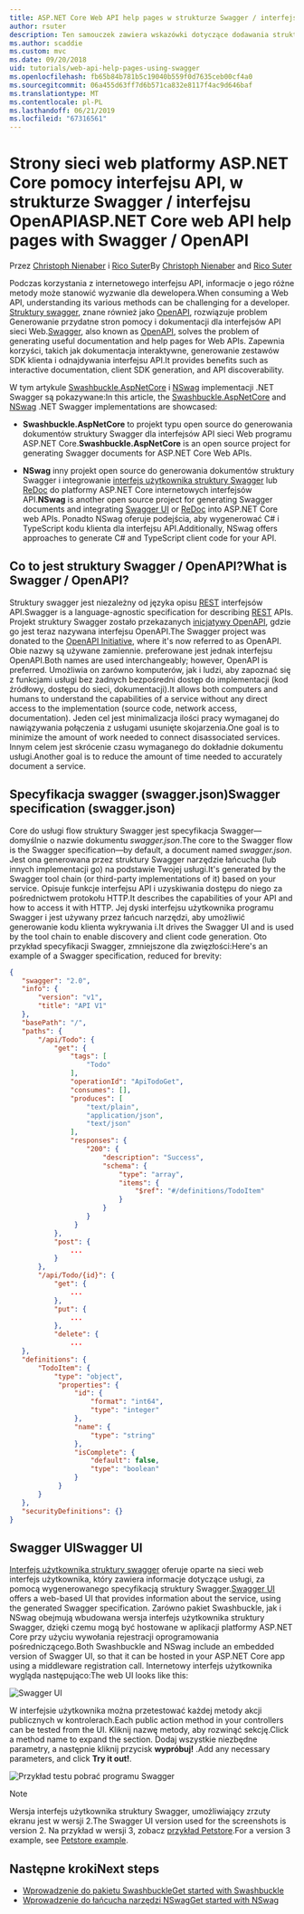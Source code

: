 ```yaml
---
title: ASP.NET Core Web API help pages w strukturze Swagger / interfejsu OpenAPI
author: rsuter
description: Ten samouczek zawiera wskazówki dotyczące dodawania struktury Swagger, aby generować dokumentację i strony dla aplikacji interfejsu API sieci Web pomocy.
ms.author: scaddie
ms.custom: mvc
ms.date: 09/20/2018
uid: tutorials/web-api-help-pages-using-swagger
ms.openlocfilehash: fb65b84b781b5c19040b559f0d7635ceb00cf4a0
ms.sourcegitcommit: 06a455d63ff7d6b571ca832e8117f4ac9d646baf
ms.translationtype: MT
ms.contentlocale: pl-PL
ms.lasthandoff: 06/21/2019
ms.locfileid: "67316561"
---
```

# <a name="aspnet-core-web-api-help-pages-with-swagger--openapi"></a><span data-ttu-id="3f6a5-103">Strony sieci web platformy ASP.NET Core pomocy interfejsu API, w strukturze Swagger / interfejsu OpenAPI</span><span class="sxs-lookup"><span data-stu-id="3f6a5-103">ASP.NET Core web API help pages with Swagger / OpenAPI</span></span>

<span data-ttu-id="3f6a5-104">Przez [Christoph Nienaber](https://twitter.com/zuckerthoben) i [Rico Suter](http://rsuter.com)</span><span class="sxs-lookup"><span data-stu-id="3f6a5-104">By [Christoph Nienaber](https://twitter.com/zuckerthoben) and [Rico Suter](http://rsuter.com)</span></span>

<span data-ttu-id="3f6a5-105">Podczas korzystania z internetowego interfejsu API, informacje o jego różne metody może stanowić wyzwanie dla dewelopera.</span><span class="sxs-lookup"><span data-stu-id="3f6a5-105">When consuming a Web API, understanding its various methods can be challenging for a developer.</span></span> <span data-ttu-id="3f6a5-106">[Struktury swagger](https://swagger.io/), znane również jako [OpenAPI](https://www.openapis.org/), rozwiązuje problem Generowanie przydatne stron pomocy i dokumentacji dla interfejsów API sieci Web.</span><span class="sxs-lookup"><span data-stu-id="3f6a5-106">[Swagger](https://swagger.io/), also known as [OpenAPI](https://www.openapis.org/), solves the problem of generating useful documentation and help pages for Web APIs.</span></span> <span data-ttu-id="3f6a5-107">Zapewnia korzyści, takich jak dokumentacja interaktywne, generowanie zestawów SDK klienta i odnajdywania interfejsu API.</span><span class="sxs-lookup"><span data-stu-id="3f6a5-107">It provides benefits such as interactive documentation, client SDK generation, and API discoverability.</span></span>

<span data-ttu-id="3f6a5-108">W tym artykule [Swashbuckle.AspNetCore](https://github.com/domaindrivendev/Swashbuckle.AspNetCore) i [NSwag](https://github.com/RicoSuter/NSwag) implementacji .NET Swagger są pokazywane:</span><span class="sxs-lookup"><span data-stu-id="3f6a5-108">In this article, the [Swashbuckle.AspNetCore](https://github.com/domaindrivendev/Swashbuckle.AspNetCore) and [NSwag](https://github.com/RicoSuter/NSwag) .NET Swagger implementations are showcased:</span></span>

* <span data-ttu-id="3f6a5-109">**Swashbuckle.AspNetCore** to projekt typu open source do generowania dokumentów struktury Swagger dla interfejsów API sieci Web programu ASP.NET Core.</span><span class="sxs-lookup"><span data-stu-id="3f6a5-109">**Swashbuckle.AspNetCore** is an open source project for generating Swagger documents for ASP.NET Core Web APIs.</span></span>

* <span data-ttu-id="3f6a5-110">**NSwag** inny projekt open source do generowania dokumentów struktury Swagger i integrowanie [interfejs użytkownika struktury Swagger](https://swagger.io/swagger-ui/) lub [ReDoc](https://github.com/Rebilly/ReDoc) do platformy ASP.NET Core internetowych interfejsów API.</span><span class="sxs-lookup"><span data-stu-id="3f6a5-110">**NSwag** is another open source project for generating Swagger documents and integrating [Swagger UI](https://swagger.io/swagger-ui/) or [ReDoc](https://github.com/Rebilly/ReDoc) into ASP.NET Core web APIs.</span></span> <span data-ttu-id="3f6a5-111">Ponadto NSwag oferuje podejścia, aby wygenerować C# i TypeScript kodu klienta dla interfejsu API.</span><span class="sxs-lookup"><span data-stu-id="3f6a5-111">Additionally, NSwag offers approaches to generate C# and TypeScript client code for your API.</span></span>

## <a name="what-is-swagger--openapi"></a><span data-ttu-id="3f6a5-112">Co to jest struktury Swagger / OpenAPI?</span><span class="sxs-lookup"><span data-stu-id="3f6a5-112">What is Swagger / OpenAPI?</span></span>

<span data-ttu-id="3f6a5-113">Struktury swagger jest niezależny od języka opisu [REST](https://en.wikipedia.org/wiki/Representational_state_transfer) interfejsów API.</span><span class="sxs-lookup"><span data-stu-id="3f6a5-113">Swagger is a language-agnostic specification for describing [REST](https://en.wikipedia.org/wiki/Representational_state_transfer) APIs.</span></span> <span data-ttu-id="3f6a5-114">Projekt struktury Swagger zostało przekazanych [inicjatywy OpenAPI](https://www.openapis.org/), gdzie go jest teraz nazywana interfejsu OpenAPI.</span><span class="sxs-lookup"><span data-stu-id="3f6a5-114">The Swagger project was donated to the [OpenAPI Initiative](https://www.openapis.org/), where it's now referred to as OpenAPI.</span></span> <span data-ttu-id="3f6a5-115">Obie nazwy są używane zamiennie. preferowane jest jednak interfejsu OpenAPI.</span><span class="sxs-lookup"><span data-stu-id="3f6a5-115">Both names are used interchangeably; however, OpenAPI is preferred.</span></span> <span data-ttu-id="3f6a5-116">Umożliwia on zarówno komputerów, jak i ludzi, aby zapoznać się z funkcjami usługi bez żadnych bezpośredni dostęp do implementacji (kod źródłowy, dostępu do sieci, dokumentacji).</span><span class="sxs-lookup"><span data-stu-id="3f6a5-116">It allows both computers and humans to understand the capabilities of a service without any direct access to the implementation (source code, network access, documentation).</span></span> <span data-ttu-id="3f6a5-117">Jeden cel jest minimalizacja ilości pracy wymaganej do nawiązywania połączenia z usługami usunięte skojarzenia.</span><span class="sxs-lookup"><span data-stu-id="3f6a5-117">One goal is to minimize the amount of work needed to connect disassociated services.</span></span> <span data-ttu-id="3f6a5-118">Innym celem jest skrócenie czasu wymaganego do dokładnie dokumentu usługi.</span><span class="sxs-lookup"><span data-stu-id="3f6a5-118">Another goal is to reduce the amount of time needed to accurately document a service.</span></span>

## <a name="swagger-specification-swaggerjson"></a><span data-ttu-id="3f6a5-119">Specyfikacja swagger (swagger.json)</span><span class="sxs-lookup"><span data-stu-id="3f6a5-119">Swagger specification (swagger.json)</span></span>

<span data-ttu-id="3f6a5-120">Core do usługi flow struktury Swagger jest specyfikacja Swagger&mdash;domyślnie o nazwie dokumentu *swagger.json*.</span><span class="sxs-lookup"><span data-stu-id="3f6a5-120">The core to the Swagger flow is the Swagger specification&mdash;by default, a document named *swagger.json*.</span></span> <span data-ttu-id="3f6a5-121">Jest ona generowana przez struktury Swagger narzędzie łańcucha (lub innych implementacji go) na podstawie Twojej usługi.</span><span class="sxs-lookup"><span data-stu-id="3f6a5-121">It's generated by the Swagger tool chain (or third-party implementations of it) based on your service.</span></span> <span data-ttu-id="3f6a5-122">Opisuje funkcje interfejsu API i uzyskiwania dostępu do niego za pośrednictwem protokołu HTTP.</span><span class="sxs-lookup"><span data-stu-id="3f6a5-122">It describes the capabilities of your API and how to access it with HTTP.</span></span> <span data-ttu-id="3f6a5-123">Jej dyski interfejsu użytkownika programu Swagger i jest używany przez łańcuch narzędzi, aby umożliwić generowanie kodu klienta wykrywania i.</span><span class="sxs-lookup"><span data-stu-id="3f6a5-123">It drives the Swagger UI and is used by the tool chain to enable discovery and client code generation.</span></span> <span data-ttu-id="3f6a5-124">Oto przykład specyfikacji Swagger, zmniejszone dla zwięzłości:</span><span class="sxs-lookup"><span data-stu-id="3f6a5-124">Here's an example of a Swagger specification, reduced for brevity:</span></span>

```json
{
   "swagger": "2.0",
   "info": {
       "version": "v1",
       "title": "API V1"
   },
   "basePath": "/",
   "paths": {
       "/api/Todo": {
           "get": {
               "tags": [
                   "Todo"
               ],
               "operationId": "ApiTodoGet",
               "consumes": [],
               "produces": [
                   "text/plain",
                   "application/json",
                   "text/json"
               ],
               "responses": {
                   "200": {
                       "description": "Success",
                       "schema": {
                           "type": "array",
                           "items": {
                               "$ref": "#/definitions/TodoItem"
                           }
                       }
                   }
                }
           },
           "post": {
               ...
           }
       },
       "/api/Todo/{id}": {
           "get": {
               ...
           },
           "put": {
               ...
           },
           "delete": {
               ...
   },
   "definitions": {
       "TodoItem": {
           "type": "object",
            "properties": {
                "id": {
                    "format": "int64",
                    "type": "integer"
                },
                "name": {
                    "type": "string"
                },
                "isComplete": {
                    "default": false,
                    "type": "boolean"
                }
            }
       }
   },
   "securityDefinitions": {}
}
```

## <a name="swagger-ui"></a><span data-ttu-id="3f6a5-125">Swagger UI</span><span class="sxs-lookup"><span data-stu-id="3f6a5-125">Swagger UI</span></span>

<span data-ttu-id="3f6a5-126">[Interfejs użytkownika struktury swagger](https://swagger.io/swagger-ui/) oferuje oparte na sieci web interfejs użytkownika, który zawiera informacje dotyczące usługi, za pomocą wygenerowanego specyfikacją struktury Swagger.</span><span class="sxs-lookup"><span data-stu-id="3f6a5-126">[Swagger UI](https://swagger.io/swagger-ui/) offers a web-based UI that provides information about the service, using the generated Swagger specification.</span></span> <span data-ttu-id="3f6a5-127">Zarówno pakiet Swashbuckle, jak i NSwag obejmują wbudowana wersja interfejs użytkownika struktury Swagger, dzięki czemu mogą być hostowane w aplikacji platformy ASP.NET Core przy użyciu wywołania rejestracji oprogramowania pośredniczącego.</span><span class="sxs-lookup"><span data-stu-id="3f6a5-127">Both Swashbuckle and NSwag include an embedded version of Swagger UI, so that it can be hosted in your ASP.NET Core app using a middleware registration call.</span></span> <span data-ttu-id="3f6a5-128">Internetowy interfejs użytkownika wygląda następująco:</span><span class="sxs-lookup"><span data-stu-id="3f6a5-128">The web UI looks like this:</span></span>

![Swagger UI](web-api-help-pages-using-swagger/_static/swagger-ui.png)

<span data-ttu-id="3f6a5-130">W interfejsie użytkownika można przetestować każdej metody akcji publicznych w kontrolerach.</span><span class="sxs-lookup"><span data-stu-id="3f6a5-130">Each public action method in your controllers can be tested from the UI.</span></span> <span data-ttu-id="3f6a5-131">Kliknij nazwę metody, aby rozwinąć sekcję.</span><span class="sxs-lookup"><span data-stu-id="3f6a5-131">Click a method name to expand the section.</span></span> <span data-ttu-id="3f6a5-132">Dodaj wszystkie niezbędne parametry, a następnie kliknij przycisk **wypróbuj!** .</span><span class="sxs-lookup"><span data-stu-id="3f6a5-132">Add any necessary parameters, and click **Try it out!**.</span></span>

![Przykład testu pobrać programu Swagger](web-api-help-pages-using-swagger/_static/get-try-it-out.png)

> [!NOTE]
> <span data-ttu-id="3f6a5-134">Wersja interfejs użytkownika struktury Swagger, umożliwiający zrzuty ekranu jest w wersji 2.</span><span class="sxs-lookup"><span data-stu-id="3f6a5-134">The Swagger UI version used for the screenshots is version 2.</span></span> <span data-ttu-id="3f6a5-135">Na przykład w wersji 3, zobacz [przykład Petstore](http://petstore.swagger.io/).</span><span class="sxs-lookup"><span data-stu-id="3f6a5-135">For a version 3 example, see [Petstore example](http://petstore.swagger.io/).</span></span>

## <a name="next-steps"></a><span data-ttu-id="3f6a5-136">Następne kroki</span><span class="sxs-lookup"><span data-stu-id="3f6a5-136">Next steps</span></span>

* [<span data-ttu-id="3f6a5-137">Wprowadzenie do pakietu Swashbuckle</span><span class="sxs-lookup"><span data-stu-id="3f6a5-137">Get started with Swashbuckle</span></span>](xref:tutorials/get-started-with-swashbuckle)
* [<span data-ttu-id="3f6a5-138">Wprowadzenie do łańcucha narzędzi NSwag</span><span class="sxs-lookup"><span data-stu-id="3f6a5-138">Get started with NSwag</span></span>](xref:tutorials/get-started-with-nswag)
